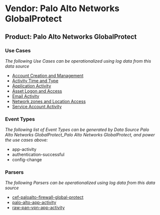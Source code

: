 Vendor: Palo Alto Networks GlobalProtect
========================================
Product: Palo Alto Networks GlobalProtect
-----------------------------------------

### Use Cases

_The following Use Cases can be operationalized using log data from this data source_

* [Account Creation and Management](usecase_account_creation_and_management.md)
* [Activity Time  and Type](usecase_activity_time__and_type.md)
* [Application Activity](usecase_application_activity.md)
* [Asset Logon and Access](usecase_asset_logon_and_access.md)
* [Email Activity](usecase_email_activity.md)
* [Network zones and Location Access](usecase_network_zones_and_location_access.md)
* [Service Account Activity](usecase_service_account_activity.md)


### Event Types

_The following list of Event Types can be generated by Data Source Palo Alto Networks GlobalProtect_Palo Alto Networks GlobalProtect, and power the use cases above:_

- app-activity
- authentication-successful
- config-change


### Parsers

_The following Parsers can be operationalized using log data from this data source_

* [cef-paloalto-firewall-global-protect](parserContent_cef-paloalto-firewall-global-protect.md)
* [palo-alto-app-activity](parserContent_palo-alto-app-activity.md)
* [raw-pan-vpn-app-activity](parserContent_raw-pan-vpn-app-activity.md)
